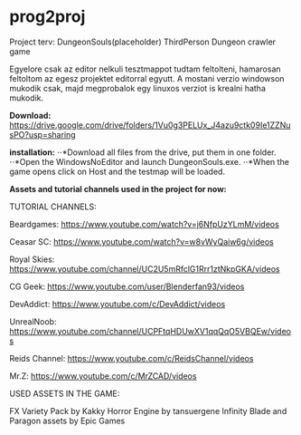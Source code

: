 # prog2proj

Project terv: DungeonSouls(placeholder)
ThirdPerson Dungeon crawler game

Egyelore csak az editor nelkuli tesztmappot tudtam feltolteni, hamarosan feltoltom az egesz projektet editorral egyutt.
A mostani verzio windowson mukodik csak, majd megprobalok egy linuxos verziot is krealni hatha mukodik.

**Download:** https://drive.google.com/drive/folders/1Vu0g3PELUx_J4azu9ctk09Ie1ZZNusPO?usp=sharing


**installation:**
⋅⋅*Download all files from the drive, put them in one folder.
⋅⋅*Open the WindowsNoEditor and launch DungeonSouls.exe.
⋅⋅*When the game opens click on Host and the testmap will be loaded.

**Assets and tutorial channels used in the project for now:**

TUTORIAL CHANNELS:

Beardgames:
https://www.youtube.com/watch?v=j6NfpUzYLmM/videos

Ceasar SC:
https://www.youtube.com/watch?v=w8vWyQaiw6g/videos

Royal Skies:
https://www.youtube.com/channel/UC2U5mRfclG1Rrr1ztNkpGKA/videos

CG Geek:
https://www.youtube.com/user/Blenderfan93/videos

DevAddict:
https://www.youtube.com/c/DevAddict/videos

UnrealNoob:
https://www.youtube.com/channel/UCPFtqHDUwXV1qqQqO5VBQEw/videos

Reids Channel:
https://www.youtube.com/c/ReidsChannel/videos

Mr.Z:
https://www.youtube.com/c/MrZCAD/videos

USED ASSETS IN THE GAME:

FX Variety Pack by Kakky
Horror Engine by tansuergene
Infinity Blade and Paragon assets by Epic Games





